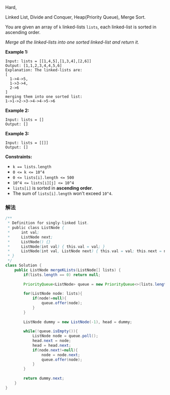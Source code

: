Hard,  

Linked List, Divide and Conquer,  Heap(Priority Queue), Merge Sort.

You are given an array of `k` linked-lists `lists`, each linked-list is sorted in ascending order.

*Merge all the linked-lists into one sorted linked-list and return it.*

**Example 1:**

```
Input: lists = [[1,4,5],[1,3,4],[2,6]]
Output: [1,1,2,3,4,4,5,6]
Explanation: The linked-lists are:
[
  1->4->5,
  1->3->4,
  2->6
]
merging them into one sorted list:
1->1->2->3->4->4->5->6

```

**Example 2:**

```
Input: lists = []
Output: []

```

**Example 3:**

```
Input: lists = [[]]
Output: []

```

**Constraints:**

- `k == lists.length`
- `0 <= k <= 10^4`
- `0 <= lists[i].length <= 500`
- `10^4 <= lists[i][j] <= 10^4`
- `lists[i]` is sorted in **ascending order**.
- The sum of `lists[i].length` won't exceed `10^4`.

### 解法

```java
/**
 * Definition for singly-linked list.
 * public class ListNode {
 *     int val;
 *     ListNode next;
 *     ListNode() {}
 *     ListNode(int val) { this.val = val; }
 *     ListNode(int val, ListNode next) { this.val = val; this.next = next; }
 * }
 */
class Solution {
    public ListNode mergeKLists(ListNode[] lists) {
        if(lists.length == 0) return null;
        
        PriorityQueue<ListNode> queue = new PriorityQueue<>(lists.length,(a,b) -> a.val-b.val);
        
        for(ListNode node: lists){
            if(node!=null){
                queue.offer(node);
            }
        }
        
        ListNode dummy = new ListNode(-1), head = dummy;
        
        while(!queue.isEmpty()){
            ListNode node = queue.poll();
            head.next = node;
            head = head.next;
            if(node.next!=null){
                node = node.next; 
                queue.offer(node);
            }
        }
        
        return dummy.next;
    }
}
```